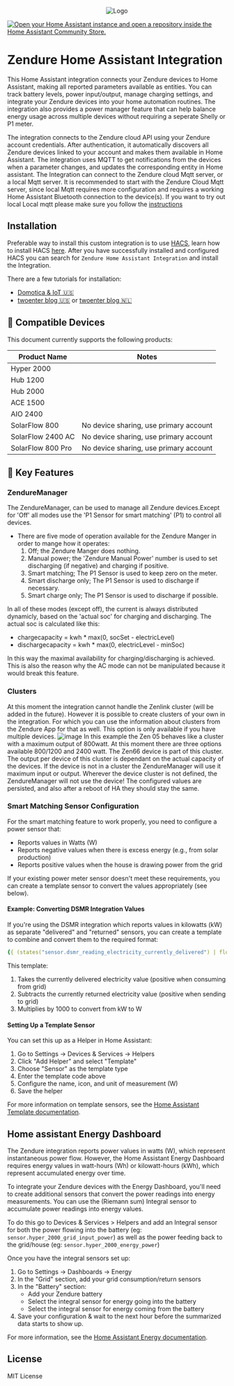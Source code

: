 <p align="center">
  <img src="https://zendure.com/cdn/shop/files/zendure-logo-infinity-charge_240x.png?v=1717728038" alt="Logo">
</p>

[![Open your Home Assistant instance and open a repository inside the Home Assistant Community Store.](https://my.home-assistant.io/badges/hacs_repository.svg)](https://my.home-assistant.io/redirect/hacs_repository/?owner=FireSon&repository=Zendure-HA&category=integration)

# Zendure Home Assistant Integration
This Home Assistant integration connects your Zendure devices to Home Assistant, making all reported parameters available as entities. You can track battery levels, power input/output, manage charging settings, and integrate your Zendure devices into your home automation routines. The integration also provides a power manager feature that can help balance energy usage across multiple devices without requiring a seperate Shelly or P1 meter.

The integration connects to the Zendure cloud API using your Zendure account credentials. After authentication, it automatically discovers all Zendure devices linked to your account and makes them available in Home Assistant. The integration uses MQTT to get notifications from the devices when a parameter changes, and updates the corresponding entity in Home assistant. The Integration can connect to the Zendure cloud Mqtt server, or a local Mqtt server. It is recommended to start with the Zendure Cloud Mqtt server, since local Mqtt requires more configuration and requires a working Home Assistant Bluetooth connection to the device(s). If you want to try out local Local mqtt please make sure you follow the [instructions](https://github.com/FireSon/Zendure-HA/wiki/Local-Mqtt)

## Installation
Preferable way to install this custom integration is to use [HACS](https://www.hacs.xyz/), learn how to install HACS [here](https://www.hacs.xyz/docs/use/download/download). After you have successfully installed and configured HACS you can search for `Zendure Home Assistant Integration` and install the Integration. 

There are a few tutorials for installation:
- [Domotica & IoT 🇺🇸](https://iotdomotica.nl/tutorial/install-zendure-home-assistant-integration-tutorial)
- [twoenter blog 🇺🇸](https://www.twoenter.nl/blog/en/smarthome-en/zendure-home-battery-home-assistant-integration/) or [twoenter blog 🇳🇱](https://www.twoenter.nl/blog/home-assistant-nl/zendure-thuisaccu-integratie-met-home-assistant/)

## 📌 Compatible Devices

This document currently supports the following products:

| Product Name      | Notes |
| ----------------- | ----- |
| Hyper 2000     |        |
| Hub 1200     |       |
| Hub 2000     |       |
| ACE 1500 | |
| AIO 2400 | |
| SolarFlow 800 | No device sharing, use primary account |
| SolarFlow 2400 AC| No device sharing, use primary account |
| SolarFlow 800 Pro| No device sharing, use primary account |

## **🚀 Key Features**

### ZendureManager
The ZendureManager, can be used to manage all Zendure devices.Except for 'Off' all modes use the 'P1 Sensor for smart matching' (P1) to control all devices.
- There are five mode of operation available for the Zendure Manger in order to mange how it operates:
    1) Off; the Zendure Manger does nothing.
    2) Manual power; the 'Zendure Manual Power' number is used to set discharging (if negative) and charging if positive. 
    3) Smart matching; The P1 Sensor is used to keep zero on the meter.
    4) Smart discharge only; The P1 Sensor is used to discharge if necessary.
    5) Smart charge only; The P1 Sensor is used to discharge if possible.

In all of these modes (except off), the current is always distributed dynamicly, based on the 'actual soc' for charging and discharging.
The actual soc is calculated like this:
- chargecapacity = kwh * max(0, socSet - electricLevel)
- dischargecapacity = kwh * max(0, electricLevel - minSoc)

In this way the maximal availability for charging/discharging is achieved. This is also the reason why the AC mode can not be manipulated because it would break this feature.

### Clusters
At this moment the integration cannot handle the Zenlink cluster (will be added in the future).
However it is possible to create clusters of your own in the integration. For which you can use the information about clusters from the Zendure App for that as well. This option is only available if you have multiple devices.
![image](https://github.com/user-attachments/assets/dba74b54-e75f-481d-b35b-98a37f079fad)
In this example the Zen 05 behaves like a cluster with a maximum output of 800watt. At this moment there are three options available 800/1200 and 2400 watt. The Zen66 device is part of this cluster. The output per device of this cluster is dependant on the actual capacity of the devices. If the device is not in a cluster the ZendureManager will use it maximum input or output. Wherever the device cluster is not defined, the ZendureManager will not use the device! The configured values are persisted, and also after a reboot of HA they should stay the same.

### Smart Matching Sensor Configuration

For the smart matching feature to work properly, you need to configure a power sensor that:

- Reports values in Watts (W)
- Reports negative values when there is excess energy (e.g., from solar production)
- Reports positive values when the house is drawing power from the grid

If your existing power meter sensor doesn't meet these requirements, you can create a template sensor to convert the values appropriately (see below).

#### Example: Converting DSMR Integration Values

If you're using the DSMR integration which reports values in kilowatts (kW) as separate "delivered" and "returned" sensors, you can create a template to combine and convert them to the required format:

```yaml
{{ (states("sensor.dsmr_reading_electricity_currently_delivered") | float - states("sensor.dsmr_reading_electricity_currently_returned") | float) * 1000 }}
```

This template:
1. Takes the currently delivered electricity value (positive when consuming from grid)
2. Subtracts the currently returned electricity value (positive when sending to grid)
3. Multiplies by 1000 to convert from kW to W

#### Setting Up a Template Sensor

You can set this up as a Helper in Home Assistant:

1. Go to Settings → Devices & Services → Helpers
2. Click "Add Helper" and select "Template"
3. Choose "Sensor" as the template type
4. Enter the template code above
5. Configure the name, icon, and unit of measurement (W)
6. Save the helper

For more information on template sensors, see the [Home Assistant Template documentation](https://www.home-assistant.io/integrations/template/).

## Home assistant Energy Dashboard

The Zendure integration reports power values in watts (W), which represent instantaneous power flow. However, the Home Assistant Energy Dashboard requires energy values in watt-hours (Wh) or kilowatt-hours (kWh), which represent accumulated energy over time.

To integrate your Zendure devices with the Energy Dashboard, you'll need to create additional sensors that convert the power readings into energy measurements. You can use the (Riemann sum) Integral sensor to accumulate power readings into energy values.

To do this go to Devices & Services > Helpers and add an Integral sensor for both the power flowing into the battery (eg: `sensor.hyper_2000_grid_input_power`) as well as the power feeding back to the grid/house (eg: `sensor.hyper_2000_energy_power`)

Once you have the integral sensors set up:

1. Go to Settings → Dashboards → Energy
2. In the "Grid" section, add your grid consumption/return sensors
3. In the "Battery" section:
   - Add your Zendure battery
   - Select the integral sensor for energy going into the battery
   - Select the integral sensor for energy coming from the battery
4. Save your configuration & wait to the next hour before the summarized data starts to show up.

For more information, see the [Home Assistant Energy documentation](https://www.home-assistant.io/docs/energy/).

## License

MIT License
